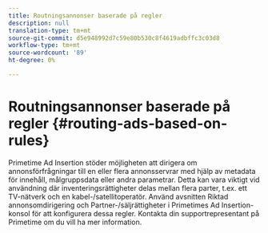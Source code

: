 ```yaml
---
title: Routningsannonser baserade på regler
description: null
translation-type: tm+mt
source-git-commit: d5e948992d7c59e80b530c8f4619adbffc3c03d8
workflow-type: tm+mt
source-wordcount: '89'
ht-degree: 0%

---
```



# Routningsannonser baserade på regler {#routing-ads-based-on-rules}

Primetime Ad Insertion stöder möjligheten att dirigera om annonsförfrågningar till en eller flera annonsservrar med hjälp av metadata för innehåll, målgruppsdata eller andra parametrar. Detta kan vara viktigt vid användning där inventeringsrättigheter delas mellan flera parter, t.ex. ett TV-nätverk och en kabel-/satellitoperatör. Använd avsnitten Riktad annonsomdirigering och Partner-/säljrättigheter i Primetimes Ad Insertion-konsol för att konfigurera dessa regler. Kontakta din supportrepresentant på Primetime om du vill ha mer information.
